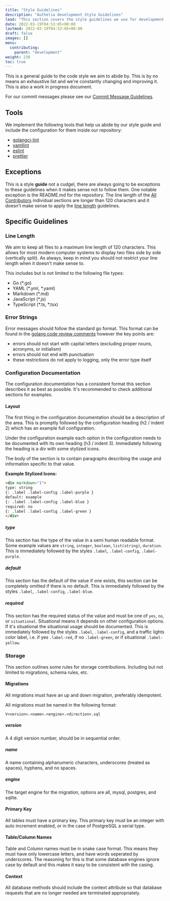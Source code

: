 ```yaml
---
title: "Style Guidelines"
description: "Authelia Development Style Guidelines"
lead: "This section covers the style guidelines we use for development."
date: 2022-03-19T04:53:05+00:00
lastmod: 2022-03-19T04:53:05+00:00
draft: false
images: []
menu:
  contributing:
    parent: "development"
weight: 230
toc: true
---
```


This is a general guide to the code style we aim to abide by. This is by no means an exhaustive list and we're
constantly changing and improving it. This is also a work in progress document.

For our commit messages please see our [Commit Message Guidelines](./guidelines-commit-message.md).

## Tools

We implement the following tools that help us abide by our style guide and include the configuration for them inside
our repository:
- [golangci-lint](https://github.com/golangci/golangci-lint)
- [yamllint](https://yamllint.readthedocs.io/en/stable/)
- [eslint](https://eslint.org/)
- [prettier](https://prettier.io/)

## Exceptions

This is a style **guide** not a cudgel, there are always going to be exceptions to these guidelines when it makes sense
not to follow them. One notable exception is the README.md for the repository. The line length of the
[All Contributors](https://allcontributors.org/) individual sections are longer than 120 characters and it doesn't make
sense to apply the [line length](#line-length) guidelines.

## Specific Guidelines

### Line Length

We aim to keep all files to a maximum line length of 120 characters. This allows for most modern computer systems to
display two files side by side (vertically split). As always, keep in mind you should not restrict your line length
when it doesn't make sense to.

This includes but is not limited to the following file types:
- Go (*.go)
- YAML (*.yml, *.yaml)
- Markdown (*.md)
- JavaScript (*.js)
- TypeScript (*.ts, *.tsx)

### Error Strings

Error messages should follow the standard go format. This format can be found in the [golang code review comments](https://github.com/golang/go/wiki/CodeReviewComments#error-strings)
however the key points are:

- errors should not start with capital letters (excluding proper nouns, acronyms, or initialism)
- errors should not end with punctuation
- these restrictions do not apply to logging, only the error type itself

### Configuration Documentation

The configuration documentation has a consistent format this section describes it as best as possible. It's recommended
to check additional sections for examples.

#### Layout

The first thing in the configuration documentation should be a description of the area. This is promptly followed by the
configuration heading (h2 / indent 2) which has an example full configuration.

Under the configuration example each option in the configuration needs to be documented with its own heading
(h3 / indent 3). Immediately following the heading is a div with some stylized icons.

The body of the section is to contain paragraphs describing the usage and information specific to that value.


**Example Stylized Icons:**

```html
<div markdown="1">
type: string
{: .label .label-config .label-purple }
default: example
{: .label .label-config .label-blue }
required: no
{: .label .label-config .label-green }
</div>
```

##### type

This section has the type of the value in a semi human readable format. Some example values are `string`, `integer`,
`boolean`, `list(string)`, `duration`. This is immediately followed by the styles `.label`, `.label-config`,
`.label-purple`.

##### default

This section has the default of the value if one exists, this section can be completely omitted if there is no default.
This is immediately followed by the styles `.label`, `.label-config`,
`.label-blue`.

##### required

This section has the required status of the value and must be one of `yes`, `no`, or `situational`. Situational means it
depends on other configuration options. If it's situational the situational usage should be documented. This is
immediately followed by the styles `.label`, `.label-config`, and a traffic lights color label, i.e. if yes `.label-red`,
if no `.label-green`, or if situational `.label-yellow`.

### Storage
This section outlines some rules for storage contributions. Including but not limited to migrations, schema rules, etc.

#### Migrations
All migrations must have an up and down migration, preferably idempotent.

All migrations must be named in the following format:
```text
V<version>.<name>.<engine>.<direction>.sql
```

##### version
A 4 digit version number, should be in sequential order.

##### name
A name containing alphanumeric characters, underscores (treated as spaces), hyphens, and no spaces.

##### engine
The target engine for the migration, options are all, mysql, postgres, and sqlite.

#### Primary Key
All tables must have a primary key. This primary key must be an integer with auto increment enabled, or in the case of
PostgreSQL a serial type.

#### Table/Column Names
Table and Column names must be in snake case format. This means they must have only lowercase letters, and have words
seperated by underscores. The reasoning for this is that some database engines ignore case by default and this makes it
easy to be consistent with the casing.

#### Context
All database methods should include the context attribute so that database requests that are no longer needed are
terminated appropriately.
